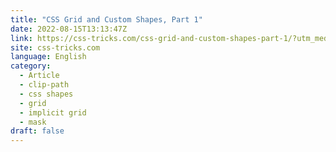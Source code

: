 ```yaml
---
title: "CSS Grid and Custom Shapes, Part 1"
date: 2022-08-15T13:13:47Z
link: https://css-tricks.com/css-grid-and-custom-shapes-part-1/?utm_medium=RSS&utm_source=news.12bit.vn
site: css-tricks.com
language: English
category:
  - Article
  - clip-path
  - css shapes
  - grid
  - implicit grid
  - mask
draft: false
---
```


